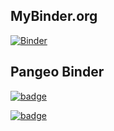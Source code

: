 ## MyBinder.org

[![Binder](https://mybinder.org/badge_logo.svg)](https://mybinder.org/v2/gh/scottyhq/pangeo-binder-test/dask-only-pr)


## Pangeo Binder

[![badge](https://img.shields.io/static/v1.svg?logo=Jupyter&label=Pangeo+Binder&message=GCE+us-central1&color=blue)](https://binder.pangeo.io/v2/gh/scottyhq/pangeo-binder-test/dask-only-pr)

[![badge](https://img.shields.io/static/v1.svg?logo=Jupyter&label=Pangeo+Binder&message=AWS+us-west-2&color=orange)](https://aws-uswest2-binder.pangeo.io/v2/gh/scottyhq/pangeo-binder-test/dask-only-pr)

